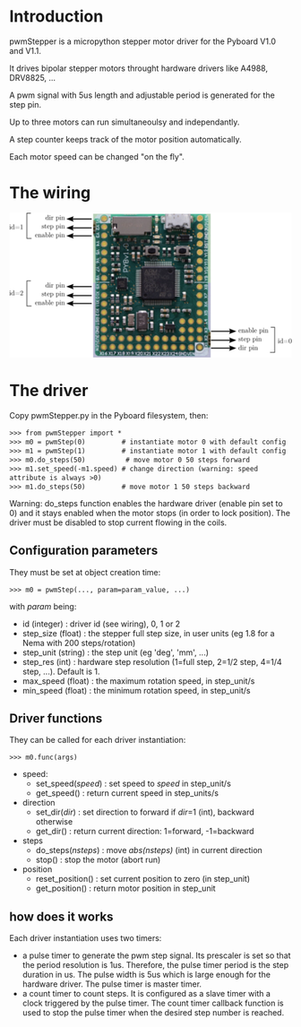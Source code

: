 # Introduction

pwmStepper is a micropython stepper motor driver for the Pyboard V1.0 and V1.1. 

It drives bipolar stepper motors throught hardware drivers like A4988, DRV8825, ...

A pwm signal with 5us length and adjustable period is generated for the step pin. 

Up to three motors can run simultaneoulsy and independantly.

A step counter keeps track of the motor position automatically.

Each motor speed can be changed "on the fly".

# The wiring

![wiring](./images/wiring.png)

# The driver

Copy pwmStepper.py in the Pyboard filesystem, then:

    >>> from pwmStepper import *
    >>> m0 = pwmStep(0)         # instantiate motor 0 with default config
    >>> m1 = pwmStep(1)         # instantiate motor 1 with default config
    >>> m0.do_steps(50)          # move motor 0 50 steps forward
    >>> m1.set_speed(-m1.speed) # change direction (warning: speed attribute is always >0)
    >>> m1.do_steps(50)         # move motor 1 50 steps backward

Warning: do_steps function enables the hardware driver (enable pin set to 0) and it stays enabled when the motor stops (in order to lock position). The driver must be disabled to stop current flowing in the coils.

## Configuration parameters

They must be set at object creation time:

    >>> m0 = pwmStep(..., param=param_value, ...)

with *param* being:

- id (integer) : driver id (see wiring), 0, 1 or 2
- step_size (float) : the stepper full step size, in user units (eg 1.8 for a Nema with 200 steps/rotation)
- step_unit (string) : the step unit (eg 'deg', 'mm', ...)
- step_res (int) : hardware step resolution (1=full step, 2=1/2 step, 4=1/4 step, ...). Default is 1.
- max_speed (float) : the maximum rotation speed, in step_unit/s
- min_speed (float) : the minimum rotation speed, in step_unit/s

## Driver functions

They can be called for each driver instantiation:

    >>> m0.func(args)

- speed:
  - set_speed(*speed*) : set speed to *speed* in step_unit/s
  - get_speed() : return current speed in step_units/s
- direction
  - set_dir(*dir*) : set direction to forward if *dir*=1 (int), backward otherwise
  - get_dir() : return current direction: 1=forward, -1=backward
- steps
  - do_steps(*nsteps*) : move *abs(nsteps)* (int) in current direction
  - stop() : stop the motor (abort run)
- position
  - reset_position() : set current position to zero (in step_unit)
  - get_position() : return motor position in step_unit
 

## how does it works

Each driver instantiation uses two timers:
- a pulse timer to generate the pwm step signal. Its prescaler is set so that the period resolution is 1us. Therefore, the pulse timer period is the step duration in us. The pulse width is 5us which is large enough for the hardware driver. The pulse timer is master timer. 
- a count timer to count steps. It is configured as a slave timer with a clock triggered by the pulse timer. The count timer callback function is used to stop the pulse timer when the desired step number is reached.
